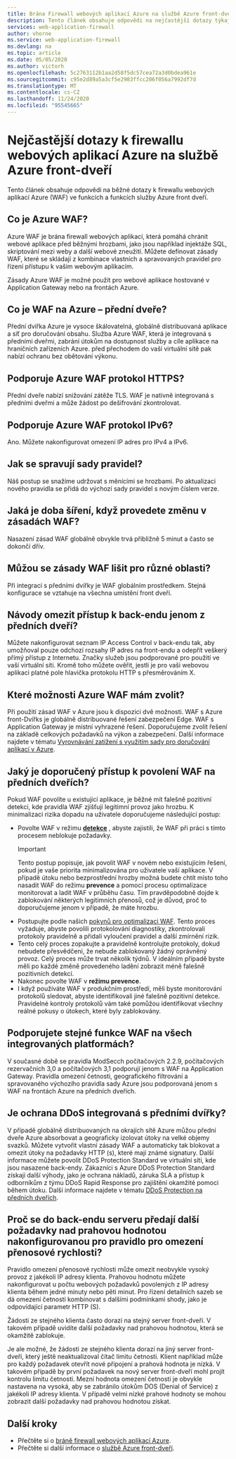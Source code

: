 ```yaml
---
title: Brána Firewall webových aplikací Azure na službě Azure front-dveří – Nejčastější dotazy
description: Tento článek obsahuje odpovědi na nejčastější dotazy týkající se firewallu webových aplikací v Azure front-dveřích.
services: web-application-firewall
author: vhorne
ms.service: web-application-firewall
ms.devlang: na
ms.topic: article
ms.date: 05/05/2020
ms.author: victorh
ms.openlocfilehash: 5c2763112b1aa2d58f5dc57cea72a3d0bdea961e
ms.sourcegitcommit: c95e2d89a5a3cf5e2983ffcc206f056a7992df7d
ms.translationtype: MT
ms.contentlocale: cs-CZ
ms.lasthandoff: 11/24/2020
ms.locfileid: "95545665"
---
```

# <a name="frequently-asked-questions-for-azure-web-application-firewall-on-azure-front-door-service"></a>Nejčastější dotazy k firewallu webových aplikací Azure na službě Azure front-dveří

Tento článek obsahuje odpovědi na běžné dotazy k firewallu webových aplikací Azure (WAF) ve funkcích a funkcích služby Azure front dveří. 

## <a name="what-is-azure-waf"></a>Co je Azure WAF?

Azure WAF je brána firewall webových aplikací, která pomáhá chránit webové aplikace před běžnými hrozbami, jako jsou například injektáže SQL, skriptování mezi weby a další webové zneužití. Můžete definovat zásady WAF, které se skládají z kombinace vlastních a spravovaných pravidel pro řízení přístupu k vašim webovým aplikacím.

Zásady Azure WAF je možné použít pro webové aplikace hostované v Application Gateway nebo na frontách Azure.

## <a name="what-is-waf-on-azure-front-door"></a>Co je WAF na Azure – přední dveře? 

Přední dvířka Azure je vysoce škálovatelná, globálně distribuovaná aplikace a síť pro doručování obsahu. Služba Azure WAF, která je integrovaná s předními dveřmi, zabrání útokům na dostupnost služby a cíle aplikace na hraničních zařízeních Azure. před přechodem do vaší virtuální sítě pak nabízí ochranu bez obětování výkonu.

## <a name="does-azure-waf-support-https"></a>Podporuje Azure WAF protokol HTTPS?

Přední dveře nabízí snižování zátěže TLS. WAF je nativně integrovaná s předními dveřmi a může žádost po dešifrování zkontrolovat.

## <a name="does-azure-waf-support-ipv6"></a>Podporuje Azure WAF protokol IPv6?

Ano. Můžete nakonfigurovat omezení IP adres pro IPv4 a IPv6.

## <a name="how-up-to-date-are-the-managed-rule-sets"></a>Jak se spravují sady pravidel?

Náš postup se snažíme udržovat s měnícími se hrozbami. Po aktualizaci nového pravidla se přidá do výchozí sady pravidel s novým číslem verze.

## <a name="what-is-the-propagation-time-if-i-make-a-change-to-my-waf-policy"></a>Jaká je doba šíření, když provedete změnu v zásadách WAF?

Nasazení zásad WAF globálně obvykle trvá přibližně 5 minut a často se dokončí dřív.

## <a name="can-waf-policies-be-different-for-different-regions"></a>Můžou se zásady WAF lišit pro různé oblasti?

Při integraci s předními dvířky je WAF globálním prostředkem. Stejná konfigurace se vztahuje na všechna umístění front dveří.
 
## <a name="how-do-i-limit-access-to-my-back-end-to-be-from-front-door-only"></a>Návody omezit přístup k back-endu jenom z předních dveří?

Můžete nakonfigurovat seznam IP Access Control v back-endu tak, aby umožňoval pouze odchozí rozsahy IP adres na front-endu a odepřít veškerý přímý přístup z Internetu. Značky služeb jsou podporované pro použití ve vaší virtuální síti. Kromě toho můžete ověřit, jestli je pro vaši webovou aplikaci platné pole hlavička protokolu HTTP s přesměrováním X.

## <a name="which-azure-waf-options-should-i-choose"></a>Které možnosti Azure WAF mám zvolit?

Při použití zásad WAF v Azure jsou k dispozici dvě možnosti. WAF s Azure front-Dvířks je globálně distribuované řešení zabezpečení Edge. WAF s Application Gateway je místní vyhrazené řešení. Doporučujeme zvolit řešení na základě celkových požadavků na výkon a zabezpečení. Další informace najdete v tématu [Vyrovnávání zatížení s využitím sady pro doručování aplikací v Azure](../../frontdoor/front-door-lb-with-azure-app-delivery-suite.md).

## <a name="whats-the-recommended-approach-to-enabling-waf-on-front-door"></a>Jaký je doporučený přístup k povolení WAF na předních dveřích?

Pokud WAF povolíte u existující aplikace, je běžné mít falešně pozitivní detekci, kde pravidla WAF zjišťují legitimní provoz jako hrozbu. K minimalizaci rizika dopadu na uživatele doporučujeme následující postup:

* Povolte WAF v režimu [ **detekce**](./waf-front-door-create-portal.md#change-mode) , abyste zajistili, že WAF při práci s tímto procesem neblokuje požadavky.
  > [!IMPORTANT]
  > Tento postup popisuje, jak povolit WAF v novém nebo existujícím řešení, pokud je vaše priorita minimalizována pro uživatele vaší aplikace. V případě útoku nebo bezprostřední hrozby možná budete chtít místo toho nasadit WAF do režimu **prevence** a pomocí procesu optimalizace monitorovat a ladit WAF v průběhu času. Tím pravděpodobně dojde k zablokování některých legitimních přenosů, což je důvod, proč to doporučujeme jenom v případě, že máte hrozbu.
* Postupujte podle našich [pokynů pro optimalizaci WAF](./waf-front-door-tuning.md). Tento proces vyžaduje, abyste povolili protokolování diagnostiky, zkontrolovali protokoly pravidelně a přidali vyloučení pravidel a další zmírnění rizik.
* Tento celý proces zopakujte a pravidelně kontrolujte protokoly, dokud nebudete přesvědčeni, že nebude zablokovaný žádný oprávněný provoz. Celý proces může trvat několik týdnů. V ideálním případě byste měli po každé změně provedeného ladění zobrazit méně falešně pozitivních detekcí.
* Nakonec povolte WAF v **režimu prevence**.
* I když používáte WAF v produkčním prostředí, měli byste monitorování protokolů sledovat, abyste identifikovali jiné falešně pozitivní detekce. Pravidelné kontroly protokolů vám také pomůžou identifikovat všechny reálné pokusy o útokech, které byly zablokovány.

## <a name="do-you-support-same-waf-features-in-all-integrated-platforms"></a>Podporujete stejné funkce WAF na všech integrovaných platformách?

V současné době se pravidla ModSecch počítačových 2.2.9, počítačových rezervačních 3,0 a počítačových 3,1 podporují jenom s WAF na Application Gateway. Pravidla omezení četnosti, geografického filtrování a spravovaného výchozího pravidla sady Azure jsou podporovaná jenom s WAF na frontách Azure na předních dveřích.

## <a name="is-ddos-protection-integrated-with-front-door"></a>Je ochrana DDoS integrovaná s předními dvířky? 

V případě globálně distribuovaných na okrajích sítě Azure můžou přední dveře Azure absorbovat a geograficky izolovat útoky na velké objemy svazků. Můžete vytvořit vlastní zásady WAF a automaticky tak blokovat a omezit útoky na požadavky HTTP (s), které mají známé signatury. Další informace můžete povolit DDoS Protection Standard ve virtuální síti, kde jsou nasazené back-endy. Zákazníci s Azure DDoS Protection Standard získají další výhody, jako je ochrana nákladů, záruka SLA a přístup k odborníkům z týmu DDoS Rapid Response pro zajištění okamžité pomoci během útoku. Další informace najdete v tématu [DDoS Protection na předních dveřích](../../frontdoor/front-door-ddos.md).

## <a name="why-do-additional-requests-above-the-threshold-configured-for-my-rate-limit-rule-get-passed-to-my-backend-server"></a>Proč se do back-endu serveru předají další požadavky nad prahovou hodnotou nakonfigurovanou pro pravidlo pro omezení přenosové rychlosti?

Pravidlo omezení přenosové rychlosti může omezit neobvykle vysoký provoz z jakékoli IP adresy klienta. Prahovou hodnotu můžete nakonfigurovat u počtu webových požadavků povolených z IP adresy klienta během jedné minuty nebo pěti minut. Pro řízení detailních sazeb se dá omezení četnosti kombinovat s dalšími podmínkami shody, jako je odpovídající parametr HTTP (S). 

Žádosti ze stejného klienta často dorazí na stejný server front-dveří. V takovém případě uvidíte další požadavky nad prahovou hodnotou, která se okamžitě zablokuje. 

Je ale možné, že žádosti ze stejného klienta dorazí na jiný server front-dveří, který ještě neaktualizoval čítač limitu četnosti. Klient například může pro každý požadavek otevřít nové připojení a prahová hodnota je nízká. V takovém případě by první požadavek na nový server front-dveří mohl projít kontrolu limitu četnosti. Mezní hodnota omezení četnosti je obvykle nastavena na vysoká, aby se zabránilo útokům DOS (Denial of Service) z jakékoli IP adresy klienta. V případě velmi nízké prahové hodnoty se mohou zobrazit další požadavky nad prahovou hodnotou získat.

## <a name="next-steps"></a>Další kroky

- Přečtěte si o [bráně firewall webových aplikací Azure](../overview.md).
- Přečtěte si další informace o [službě Azure front-dveří](../../frontdoor/front-door-overview.md).
